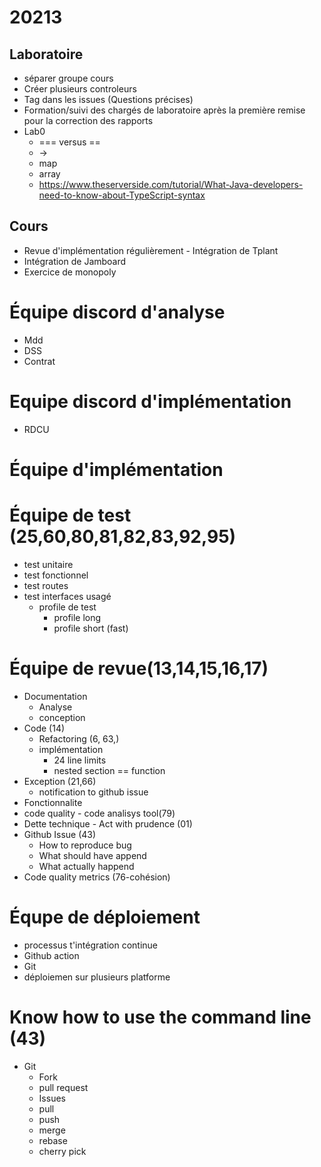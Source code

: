 # 20213
## Laboratoire
  - séparer groupe cours
  - Créer plusieurs controleurs
  - Tag dans les issues (Questions précises)
  - Formation/suivi des chargés de laboratoire après la première remise pour la correction des rapports
  - Lab0  
    - === versus ==
    - ->
    - map
    - array
    - https://www.theserverside.com/tutorial/What-Java-developers-need-to-know-about-TypeScript-syntax


## Cours
- Revue d'implémentation régulièrement - Intégration de Tplant
- Intégration de Jamboard
- Exercice de monopoly


# Équipe discord d'analyse
- Mdd
- DSS
- Contrat
# Equipe discord d'implémentation
- RDCU

# Équipe d'implémentation


# Équipe de test (25,60,80,81,82,83,92,95)
- test unitaire
- test fonctionnel
- test routes
- test interfaces usagé
  - profile de test
      - profile long
      - profile short (fast)


# Équipe de revue(13,14,15,16,17)
  - Documentation 
    - Analyse
    - conception
  - Code (14)
    - Refactoring (6, 63,)
    - implémentation 
      - 24 line limits
      - nested section == function
  - Exception (21,66)
    - notification to github issue 
  - Fonctionnalite
  - code quality - code analisys tool(79)
  - Dette technique - Act with prudence (01)
  - Github Issue (43)
    - How to reproduce bug
    - What should have append
    - What actually happend
  - Code quality metrics (76-cohésion)

# Équpe de déploiement
- processus t'intégration continue
- Github action
- Git
- déploiemen sur plusieurs platforme

# Know how to use the command line (43)
- Git
  - Fork
  - pull request
  - Issues
  - pull
  - push
  - merge
  - rebase
  - cherry pick


